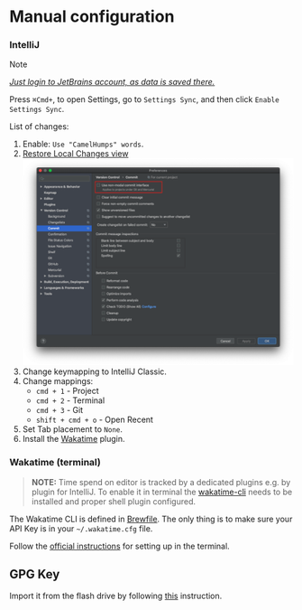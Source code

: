 # Manual configuration

### IntelliJ

> [!NOTE]
> [_Just login to JetBrains account, as data is saved
there._](https://www.jetbrains.com/help/idea/sharing-your-ide-settings.html#IDE_settings_sync)

Press `⌘Сmd+`, to open Settings, go to `Settings Sync`, and then click `Enable Settings Sync`.

List of changes:

1. Enable: `Use "CamelHumps" words`.
2. [Restore Local Changes view](https://coderedirect.com/questions/498036/cant-find-git-local-changes-in-intellij-idea-2020-1)
	 ![](local-changes.png)
3. Change keymapping to IntelliJ Classic.
4. Change mappings:
	- `cmd + 1` - Project
	- `cmd + 2` - Terminal
	- `cmd + 3` - Git
	- `shift + cmd + o` - Open Recent
5. Set Tab placement to `None`.
6. Install the [Wakatime](https://wakatime.com/intellij-idea) plugin.

### Wakatime (terminal)

> **NOTE:** Time spend on editor is tracked by a dedicated plugins e.g. by plugin for IntelliJ. To enable it in terminal
> the [wakatime-cli](https://github.com/wakatime/wakatime-cli) needs to be installed and proper shell plugin configured.

The Wakatime CLI is defined in [Brewfile](../Brewfile). The only thing is to make sure your API Key is in
your `~/.wakatime.cfg` file.

Follow the [official instructions](https://wakatime.com/terminal#install-iterm2) for setting up in the terminal.

## GPG Key

Import it from the flash drive by following [this](./restore-gpg) instruction.
